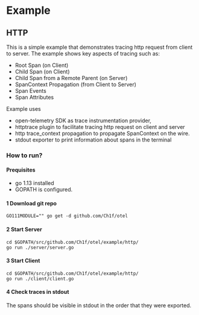 # Example

## HTTP
This is a simple example that demonstrates tracing http request from client to server. The example
shows key aspects of tracing such as:

- Root Span (on Client)
- Child Span (on Client)
- Child Span from a Remote Parent (on Server)
- SpanContext Propagation (from Client to Server)
- Span Events
- Span Attributes

Example uses
- open-telemetry SDK as trace instrumentation provider,
- httptrace plugin to facilitate tracing http request on client and server
- http trace_context propagation to propagate SpanContext on the wire.
- stdout exporter to print information about spans in the terminal

### How to run?

#### Prequisites

- go 1.13 installed
- GOPATH is configured.

#### 1 Download git repo
```
GO111MODULE="" go get -d github.com/Ch1f/otel
```

#### 2 Start Server
```
cd $GOPATH/src/github.com/Ch1f/otel/example/http/
go run ./server/server.go
```

#### 3 Start Client
```
cd $GOPATH/src/github.com/Ch1f/otel/example/http/
go run ./client/client.go
```

#### 4 Check traces in stdout

The spans should be visible in stdout in the order that they were exported.
